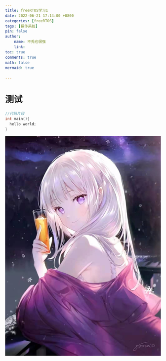 ```yaml
---
title: freeRTOS学习1
date: 2022-06-21 17:14:00 +0800
categories: [freeRTOS]
tags: [操作系统]
pin: false
author: 
    name: 不秃也很强
    link: 
toc: true
comments: true
math: false
mermaid: true

---
```


# 测试


```c
//代码片段
int main(){
  hello world;
}
```



![](https://github.com/zengliguo1/zengliguo1.github.io/blob/main/assets/config/11.jpg)